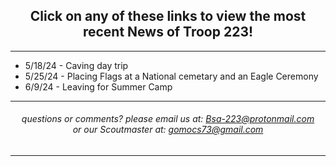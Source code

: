<h2>Click on any of these links to view the most recent News of Troop 223!</h2>

<hr>

  <div class="UlListLeft">

<ul>

<li>5/18/24 - Caving day trip</li>

<li>5/25/24 - Placing Flags at a National cemetary and an Eagle Ceremony</li>

<li>6/9/24 - Leaving for Summer Camp</li>

</ul>

</div>

<hr>

<h6>
questions or comments? please email us at: <a href="mailto:Bsa-223@protonmail.com">Bsa-223@protonmail.com </a> 
<br> or our Scoutmaster at: 
<a href="mailto:gomocs73@gmail.com">gomocs73@gmail.com</a>
</h6>

<hr>


<style>

body{

text-align: center;

  
}

.UlListLeft{

text-align: left;
    
  }
  
</style>
